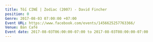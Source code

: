 ```yaml
---
title: Tối CINÉ | Zodiac (2007) - David Fincher
position: 0
Genre: 2017-08-03 07:00:00 +07:00
Event URL: https://www.facebook.com/events/1456625257763366/
Venue: Bản Café
Event date: 2017-08-03T06:00:00-07:00 to 2017-08-03T08:00:00-07:00
---
```



